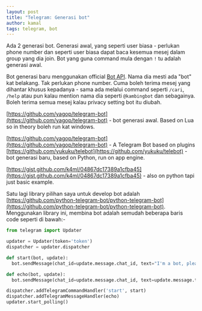 ```yaml
---
layout: post
title: "Telegram: Generasi bot"
author: kamal
tags: telegram, bot
---
```


Ada 2 generasi bot. Generasi awal, yang seperti user biasa - perlukan phone number dan seperti user biasa dapat baca kesemua mesej dalam group yang dia join. Bot yang guna command mula dengan `!` tu adalah generasi awal.

Bot generasi baru menggunakan official [Bot API][api]. Nama dia mesti ada "bot" kat belakang. Tak perlukan phone number. Cuma boleh terima mesej yang dihantar khusus kepadanya - sama ada melalui command seperti `/cari`, `/help` atau pun kalau mention nama dia seperti `@kambingbot` dan sebagainya. Boleh terima semua mesej kalau privacy setting bot itu diubah.

[https://github.com/yagop/telegram-bot](https://github.com/yagop/telegram-bot) - bot generasi awal. Based on Lua so in theory boleh run kat windows.

[https://github.com/yagop/telegram-bot](https://github.com/yagop/telegram-bot) - A Telegram Bot based on plugins
[https://github.com/yukuku/telebot](https://github.com/yukuku/telebot) - bot generasi baru, based on Python, run on app engine.

[https://gist.github.com/k4ml/04867dc17389a1cfba45](https://gist.github.com/k4ml/04867dc17389a1cfba45) - also on python tapi just basic example.

Satu lagi library pilihan saya untuk develop bot adalah [https://github.com/python-telegram-bot/python-telegram-bot](https://github.com/python-telegram-bot/python-telegram-bot). Menggunakan library ini, membina bot adalah semudah beberapa baris code seperti di bawah:-

```python
from telegram import Updater

updater = Updater(token='token')
dispatcher = updater.dispatcher

def start(bot, update):
  bot.sendMessage(chat_id=update.message.chat_id, text="I'm a bot, please talk to me!")

def echo(bot, update):
  bot.sendMessage(chat_id=update.message.chat_id, text=update.message.text)

dispatcher.addTelegramCommandHandler('start', start)
dispatcher.addTelegramMessageHandler(echo)
updater.start_polling()
```

[api]:https://core.telegram.org/bots
